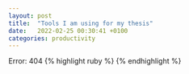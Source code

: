 ```yaml
---
layout: post
title:  "Tools I am using for my thesis"
date:   2022-02-25 00:30:41 +0100
categories: productivity
---
```

Error: 404
{% highlight ruby %}
{% endhighlight %}
